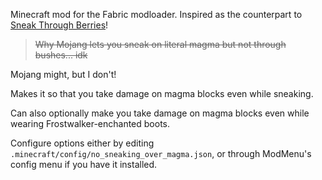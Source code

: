 Minecraft mod for the Fabric modloader. 
Inspired as the counterpart to [Sneak Through Berries](https://www.curseforge.com/minecraft/mc-mods/sneakthroughberries)!
> ~~Why Mojang lets you sneak on literal magma but not through bushes... idk~~
>
Mojang might, but I don't!

Makes it so that you take damage on magma blocks even while sneaking. 

Can also optionally make you take damage on magma blocks even while wearing Frostwalker-enchanted boots.

Configure options either by editing `.minecraft/config/no_sneaking_over_magma.json`,
or through ModMenu's config menu if you have it installed. 